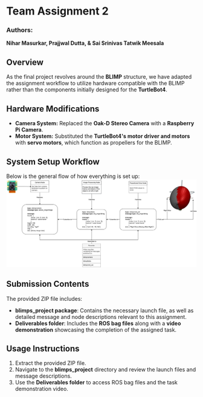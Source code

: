 # Team Assignment 2  

### Authors:  
**Nihar Masurkar, Prajjwal Dutta, & Sai Srinivas Tatwik Meesala**  

## Overview  
As the final project revolves around the **BLIMP** structure, we have adapted the assignment workflow to utilize hardware compatible with the BLIMP rather than the components initially designed for the **TurtleBot4**.  

## Hardware Modifications  
- **Camera System:** Replaced the **Oak-D Stereo Camera** with a **Raspberry Pi Camera**.  
- **Motor System:** Substituted the **TurtleBot4's motor driver and motors** with **servo motors**, which function as propellers for the BLIMP.  

## System Setup Workflow  
Below is the general flow of how everything is set up:  
![System Workflow](docs/Flowchat_wb.png)  

## Submission Contents  
The provided ZIP file includes:  
- **blimps_project package**: Contains the necessary launch file, as well as detailed message and node descriptions relevant to this assignment.  
- **Deliverables folder**: Includes the **ROS bag files** along with a **video demonstration** showcasing the completion of the assigned task.  

## Usage Instructions  
1. Extract the provided ZIP file.  
2. Navigate to the **blimps_project** directory and review the launch files and message descriptions.  
3. Use the **Deliverables folder** to access ROS bag files and the task demonstration video.  

